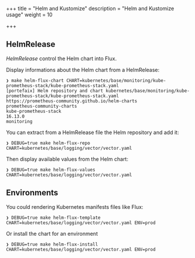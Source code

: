 +++
title = "Helm and Kustomize"
description = "Helm and Kustomize usage"
weight = 10

+++

## HelmRelease

*HelmRelease* control the Helm chart into Flux.

Display informations about the Helm chart from a HelmRelease:

```shell
❯ make helm-flux-chart CHART=kubernetes/base/monitoring/kube-prometheus-stack/kube-prometheus-stack.yaml
[portefaix] Helm repository and chart kubernetes/base/monitoring/kube-prometheus-stack/kube-prometheus-stack.yaml
https://prometheus-community.github.io/helm-charts
prometheus-community-charts
kube-prometheus-stack
16.13.0
monitoring
```

You can extract from a HelmRelease file the Helm repository and add it:

```shell
❯ DEBUG=true make helm-flux-repo CHART=kubernetes/base/logging/vector/vector.yaml
```

Then display available values from the Helm chart:

```shell
❯ DEBUG=true make helm-flux-values CHART=kubernetes/base/logging/vector/vector.yaml
```

## Environments

You could rendering Kubernetes manifests files like Flux:

```shell
❯ DEBUG=true make helm-flux-template CHART=kubernetes/base/logging/vector/vector.yaml ENV=prod
```

Or install the chart for an environment

```shell
❯ DEBUG=true make helm-flux-install CHART=kubernetes/base/logging/vector/vector.yaml ENV=prod
```
